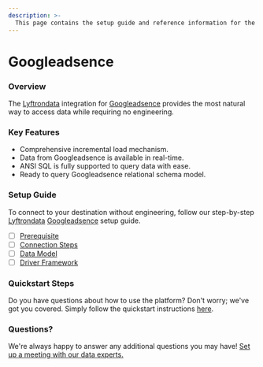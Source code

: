 ```yaml
---
description: >-
  This page contains the setup guide and reference information for the Googleadsence source connector.
---
```


# Googleadsence

### Overview

The [Lyftrondata](https://www.lyftrondata.com/) integration for [Googleadsence](None) provides the most natural way to access data while requiring no engineering.

### Key Features

* Comprehensive incremental load mechanism.
* Data from Googleadsence is available in real-time.&#x20;
* ANSI SQL is fully supported to query data with ease.
* Ready to query Googleadsence relational schema model.

### Setup Guide

To connect to your destination without engineering, follow our step-by-step [Lyftrondata](https://www.lyftrondata.com/)  [Googleadsence](None) setup guide.

* [ ] [Prerequisite](prerequisite.md)
* [ ] [Connection Steps](connection-steps.md)
* [ ] [Data Model](data-model/erd.md)
* [ ] [Driver Framework](driver-framework/)

### Quickstart Steps

Do you have questions about how to use the platform? Don't worry; we've got you covered. Simply follow the quickstart instructions [here](../README.md).

### Questions? <a href="#questions" id="questions"></a>

We're always happy to answer any additional questions you may have! [Set up a meeting with our data experts.](https://www.lyftrondata.com/book-a-meeting/)

